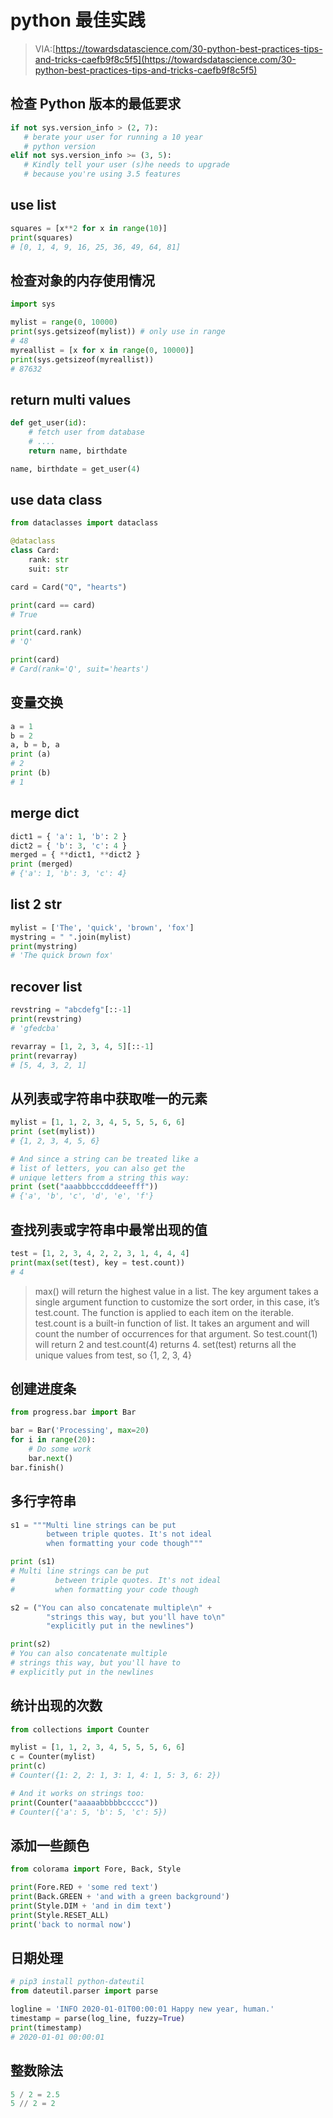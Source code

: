 # python 最佳实践

> VIA:[https://towardsdatascience.com/30-python-best-practices-tips-and-tricks-caefb9f8c5f5](https://towardsdatascience.com/30-python-best-practices-tips-and-tricks-caefb9f8c5f5)

## 检查 Python 版本的最低要求

``` python
if not sys.version_info > (2, 7):
   # berate your user for running a 10 year
   # python version
elif not sys.version_info >= (3, 5):
   # Kindly tell your user (s)he needs to upgrade
   # because you're using 3.5 features
```

## use list

``` python
squares = [x**2 for x in range(10)]
print(squares)
# [0, 1, 4, 9, 16, 25, 36, 49, 64, 81]
```

## 检查对象的内存使用情况

``` python
import sys

mylist = range(0, 10000)
print(sys.getsizeof(mylist)) # only use in range
# 48
myreallist = [x for x in range(0, 10000)]
print(sys.getsizeof(myreallist))
# 87632
```

## return multi values

``` python
def get_user(id):
    # fetch user from database
    # ....
    return name, birthdate

name, birthdate = get_user(4)
```

## use data class

``` python
from dataclasses import dataclass

@dataclass
class Card:
    rank: str
    suit: str

card = Card("Q", "hearts")

print(card == card)
# True

print(card.rank)
# 'Q'

print(card)
# Card(rank='Q', suit='hearts')
```

## 变量交换

``` python
a = 1
b = 2
a, b = b, a
print (a)
# 2
print (b)
# 1
```

## merge dict

``` python
dict1 = { 'a': 1, 'b': 2 }
dict2 = { 'b': 3, 'c': 4 }
merged = { **dict1, **dict2 }
print (merged)
# {'a': 1, 'b': 3, 'c': 4}
```

## list 2 str

``` python
mylist = ['The', 'quick', 'brown', 'fox']
mystring = " ".join(mylist)
print(mystring)
# 'The quick brown fox'
```

## recover list

``` python
revstring = "abcdefg"[::-1]
print(revstring)
# 'gfedcba'

revarray = [1, 2, 3, 4, 5][::-1]
print(revarray)
# [5, 4, 3, 2, 1]
```

## 从列表或字符串中获取唯一的元素

``` python
mylist = [1, 1, 2, 3, 4, 5, 5, 5, 6, 6]
print (set(mylist))
# {1, 2, 3, 4, 5, 6}

# And since a string can be treated like a 
# list of letters, you can also get the 
# unique letters from a string this way:
print (set("aaabbbcccdddeeefff"))
# {'a', 'b', 'c', 'd', 'e', 'f'}
```

## 查找列表或字符串中最常出现的值

``` python
test = [1, 2, 3, 4, 2, 2, 3, 1, 4, 4, 4]
print(max(set(test), key = test.count))
# 4
```

> max() will return the highest value in a list. The key argument takes a single argument function to customize the sort order, in this case, it’s test.count. The function is applied to each item on the iterable.
test.count is a built-in function of list. It takes an argument and will count the number of occurrences for that argument. So test.count(1) will return 2 and test.count(4) returns 4.
set(test) returns all the unique values from test, so {1, 2, 3, 4}

## 创建进度条

``` python
from progress.bar import Bar

bar = Bar('Processing', max=20)
for i in range(20):
    # Do some work
    bar.next()
bar.finish()
```

## 多行字符串

``` python
s1 = """Multi line strings can be put
        between triple quotes. It's not ideal
        when formatting your code though"""

print (s1)
# Multi line strings can be put
#         between triple quotes. It's not ideal
#         when formatting your code though

s2 = ("You can also concatenate multiple\n" +
        "strings this way, but you'll have to\n"
        "explicitly put in the newlines")

print(s2)
# You can also concatenate multiple
# strings this way, but you'll have to
# explicitly put in the newlines
```

## 统计出现的次数

``` python
from collections import Counter

mylist = [1, 1, 2, 3, 4, 5, 5, 5, 6, 6]
c = Counter(mylist)
print(c)
# Counter({1: 2, 2: 1, 3: 1, 4: 1, 5: 3, 6: 2})

# And it works on strings too:
print(Counter("aaaaabbbbbccccc"))
# Counter({'a': 5, 'b': 5, 'c': 5})
```

## 添加一些颜色

``` python
from colorama import Fore, Back, Style

print(Fore.RED + 'some red text')
print(Back.GREEN + 'and with a green background')
print(Style.DIM + 'and in dim text')
print(Style.RESET_ALL)
print('back to normal now')
```

## 日期处理

``` python
# pip3 install python-dateutil 
from dateutil.parser import parse

logline = 'INFO 2020-01-01T00:00:01 Happy new year, human.'
timestamp = parse(log_line, fuzzy=True)
print(timestamp)
# 2020-01-01 00:00:01
```

## 整数除法

``` python
5 / 2 = 2.5
5 // 2 = 2
```
